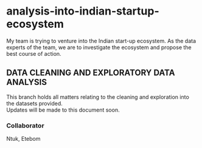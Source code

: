 # analysis-into-indian-startup-ecosystem
My team is trying to venture into the Indian start-up ecosystem. As the data experts of the team, we are to investigate the ecosystem and propose the best course of action.

## DATA CLEANING AND EXPLORATORY DATA ANALYSIS
This branch holds all matters relating to the cleaning and exploration into the datasets provided.  
Updates will be made to this document soon.

### Collaborator
Ntuk, Etebom
